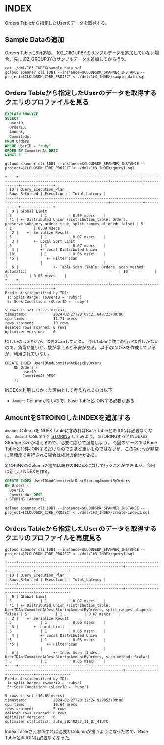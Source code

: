 # INDEX

Orders Tableから指定したUserのデータを取得する。

## Sample Dataの追加

Orders Tableに8行追加。
102_GROUPBYのサンプルデータを追加していない場合、先に102_GROUPBYのサンプルデータを追加してから行う。


```
cat ./dml/103_INDEX/sample_data.sql
gcloud spanner cli $DB1 --instance=$CLOUDSDK_SPANNER_INSTANCE --project=$CLOUDSDK_CORE_PROJECT < ./dml/103_INDEX/sample_data.sql
```

## Orders Tableから指定したUserのデータを取得するクエリのプロファイルを見る

``` query1.sql
EXPLAIN ANALYZE
SELECT
  UserID,
  OrderID,
  Amount,
  CommitedAt
FROM Orders
WHERE UserID = "ruby"
ORDER BY CommitedAt DESC
LIMIT 5
```

```
gcloud spanner cli $DB1 --instance=$CLOUDSDK_SPANNER_INSTANCE --project=$CLOUDSDK_CORE_PROJECT < ./dml/103_INDEX/query1.sql
```

```
+----+---------------------------------------------------------------------------------------------------------------+---------------+------------+---------------+
| ID | Query_Execution_Plan                                                                                          | Rows_Returned | Executions | Total_Latency |
+----+---------------------------------------------------------------------------------------------------------------+---------------+------------+---------------+
|  0 | Global Limit                                                                                                  | 5             | 1          | 0.09 msecs    |
| *1 | +- Distributed Union (distribution_table: Orders, preserve_subquery_order: true, split_ranges_aligned: false) | 5             | 1          | 0.09 msecs    |
|  2 |    +- Serialize Result                                                                                        | 5             | 1          | 0.07 msecs    |
|  3 |       +- Local Sort Limit                                                                                     | 5             | 1          | 0.07 msecs    |
|  4 |          +- Local Distributed Union                                                                           | 10            | 1          | 0.06 msecs    |
| *5 |             +- Filter Scan                                                                                    |               |            |               |
|  6 |                +- Table Scan (Table: Orders, scan_method: Automatic)                                          | 10            | 1          | 0.05 msecs    |
+----+---------------------------------------------------------------------------------------------------------------+---------------+------------+---------------+
Predicates(identified by ID):
 1: Split Range: ($UserID = 'ruby')
 5: Seek Condition: ($UserID = 'ruby')

5 rows in set (12.75 msecs)
timestamp:            2024-02-27T20:09:21.648723+09:00
cpu time:             11.71 msecs
rows scanned:         10 rows
deleted rows scanned: 0 rows
optimizer version:    6
```

欲しいのは5件だが、10件Scanしている。
今はTableに該当の行が10件しかないので、負荷が低いが、数が増えると不安がある。
以下のINDEXを作成しているが、利用されていない。

```
CREATE INDEX UserIDAndCommitedAtDescByOrders
    ON Orders (
        UserID,
        CommitedAt DESC
    );
```

INDEXを利用しなかった理由として考えられるのは以下

* `Amount` Columnがないので、Base TableとJOINする必要がある

## AmountをSTROINGしたINDEXを追加する

`Amount` ColumnをINDEX Tableに含めればBase TableとのJOINは必要なくなる。
`Amount` Column を [STORING](https://cloud.google.com/spanner/docs/secondary-indexes#storing-clause) してみよう。
STORINGするとINDEXのStorage Sizeが増えるので、必要に応じて追加しよう。
今回のケースではBase Tableと10件JOINするだけなのでさほど重いものではないが、このQueryが非常に高頻度で実行される場合は検討の余地がある。

STORINGのColumnの追加は既存のINDEXに対して行うことができるが、今回は新しいINDEXを作る。

``` create-index1.sql
CREATE INDEX UserIDAndCommitedAtDescStoringAmountByOrders
ON Orders (
  UserID,
  CommitedAt DESC
) STORING (Amount);
```

```
gcloud spanner cli $DB1 --instance=$CLOUDSDK_SPANNER_INSTANCE --project=$CLOUDSDK_CORE_PROJECT < ./dml/103_INDEX/create-index1.sql
```

## Orders Tableから指定したUserのデータを取得するクエリのプロファイルを再度見る

```
gcloud spanner cli $DB1 --instance=$CLOUDSDK_SPANNER_INSTANCE --project=$CLOUDSDK_CORE_PROJECT < ./dml/103_INDEX/query1.sql
```

```
+----+----------------------------------------------------------------------------------------------------------------------+---------------+------------+---------------+
| ID | Query_Execution_Plan                                                                                                 | Rows_Returned | Executions | Total_Latency |
+----+----------------------------------------------------------------------------------------------------------------------+---------------+------------+---------------+
|  0 | Global Limit                                                                                                         | 5             | 1          | 0.07 msecs    |
| *1 | +- Distributed Union (distribution_table: UserIDAndCommitedAtDescStoringAmountByOrders, split_ranges_aligned: false) | 5             | 1          | 0.07 msecs    |
|  2 |    +- Serialize Result                                                                                               | 5             | 1          | 0.06 msecs    |
|  3 |       +- Local Limit                                                                                                 | 5             | 1          | 0.05 msecs    |
|  4 |          +- Local Distributed Union                                                                                  | 5             | 1          | 0.05 msecs    |
| *5 |             +- Filter Scan                                                                                           |               |            |               |
|  6 |                +- Index Scan (Index: UserIDAndCommitedAtDescStoringAmountByOrders, scan_method: Scalar)              | 5             | 1          | 0.05 msecs    |
+----+----------------------------------------------------------------------------------------------------------------------+---------------+------------+---------------+
Predicates(identified by ID):
 1: Split Range: ($UserID = 'ruby')
 5: Seek Condition: ($UserID = 'ruby')

5 rows in set (10.68 msecs)
timestamp:            2024-02-27T20:12:24.929053+09:00
cpu time:             10.64 msecs
rows scanned:         5 rows
deleted rows scanned: 0 rows
optimizer version:    6
optimizer statistics: auto_20240227_11_07_41UTC
```

Index Tableさえ参照すれば必要なColumnが揃うようになったので、Base TableとのJOINは必要なくなった。
